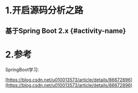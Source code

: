 # 1.开启源码分析之路

## 基于Spring Boot 2.x {#activity-name}

# 2.参考

SpringBoot学习:

[https://blog.csdn.net/u010013573/article/details/86672896](https://blog.csdn.net/u010013573/article/details/86672896)

